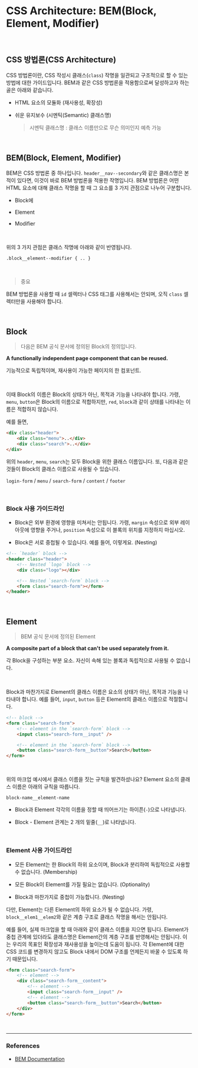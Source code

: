 # CSS Architecture: BEM(Block, Element, Modifier)

<br>

## CSS 방법론(CSS Architecture)

CSS 방법론이란, CSS 작성시 클래스(`class`) 작명을 일관되고 구조적으로 할 수 있는 방법에 대한 가이드입니다. BEM과 같은 CSS 방법론을 적용함으로써 달성하고자 하는 골은 아래와 같습니다.

- HTML 요소의 모듈화 (재사용성, 확장성)

- 쉬운 유지보수 (시멘틱(Semantic) 클래스명)
  > 시멘틱 클래스명 : 클래스 이름만으로 무슨 의미인지 예측 가능

<br>

## BEM(Block, Element, Modifier)

BEM은 CSS 방법론 중 하나입니다. `header__nav‐‐secondary`와 같은 클래스명은 본적이 있다면, 이것이 바로 BEM 방법론을 적용한 작명입니다. BEM 방법론은 어떤 HTML 요소에 대해 클래스 작명을 할 때 그 요소를 3 가지 관점으로 나누어 구분합니다.

- Block에

- Element

- Modifier

<br>

위의 3 가지 관점은 클래스 작명에 아래와 같이 반영됩니다.

```
.block__element--modifier { .. }
```

<br>

> 중요

BEM 방법론을 사용할 때 `id` 셀렉터나 CSS 태그를 사용해서는 안되며, 오직 `class` 셀렉터만을 사용해야 합니다.

<br>

## Block

> 다음은 BEM 공식 문서에 정의된 Block의 정의입니다.

<strong>A functionally independent page component that can be reused.</strong>

기능적으로 독립적이며, 재사용이 가능한 페이지의 한 컴포넌트.

<br>

이때 Block의 이름은 Block의 상태가 아닌, 목적과 기능을 나타내야 합니다. 가령, `menu`, `button`은 Block의 이름으로 적합하지만, `red`, `block`과 같이 상태를 나타내는 이름은 적합하지 않습니다.

예를 들면,

```html
<div class="header">
	<div class="menu">..</div>
	<div class="search">..</div>
</div>
```

위의 `header`, `menu`, `search`는 모두 Block을 위한 클래스 이름입니다. 또, 다음과 같은 것들이 Block의 클래스 이름으로 사용될 수 있습니다.

`login-form` / `menu` / `search-form` / `content` / `footer`

<br>

### Block 사용 가이드라인

- Block은 외부 환경에 영향을 미쳐서는 안됩니다. 가령, `margin` 속성으로 외부 레이아웃에 영향을 주거나, `position` 속성으로 이 블록의 위치를 지정하지 마십시오.

- Block은 서로 중첩될 수 있습니다. 예를 들어, 이렇게요. (Nesting)

```html
<!-- `header` block -->
<header class="header">
	<!-- Nested `logo` block -->
	<div class="logo"></div>

	<!-- Nested `search-form` block -->
	<form class="search-form"></form>
</header>
```

<br>

## Element

> BEM 공식 문서에 정의된 Element

<strong>A composite part of a block that can't be used separately from it.</strong>

각 Block을 구성하는 부분 요소. 자신이 속해 있는 블록과 독립적으로 사용될 수 없습니다.

<br>

Block과 마찬가지로 Element의 클래스 이름은 요소의 상태가 아닌, 목적과 기능을 나타내야 합니다. 예를 들어, `input`, `button` 등은 Element의 클래스 이름으로 적절합니다.

```html
<!-- block -->
<form class="search-form">
	<!-- element in the `search-form` block -->
	<input class="search-form__input" />

	<!-- element in the `search-form` block -->
	<button class="search-form__button">Search</button>
</form>
```

<br>

위의 마크업 예시에서 클래스 이름을 짓는 규칙을 발견하셨나요? Element 요소의 클래스 이름은 아래의 규칙을 따릅니다.

```
block-name__element-name
```

- Block과 Element 각각의 이름을 정할 때 띄어쓰기는 하이픈(`-`)으로 나타냅니다.

- Block - Element 관계는 2 개의 밑줄(`__`)로 나타냅니다.

<br>

### Element 사용 가이드라인

- 모든 Element는 한 Block의 하위 요소이며, Block과 분리하여 독립적으로 사용할 수 없습니다. (Membership)

- 모든 Block이 Element를 가질 필요는 없습니다. (Optionality)

- Block과 마찬가지로 중첩이 가능합니다. (Nesting)

다만, Element는 다른 Element의 하위 요소가 될 수 없습니다. 가령, `block__elem1__elem2`와 같은 계층 구조로 클래스 작명을 해서는 안됩니다.

예를 들어, 실제 마크업을 할 때 아래와 같이 클래스 이름을 지으면 됩니다. Element가 중첩 관계에 있더라도 클래스명은 Element간의 계층 구조를 반영해서는 안됩니다. 이는 우리의 목표인 확장성과 재사용성을 높이는데 도움이 됩니다. 각 Element에 대한 CSS 코드를 변경하지 않고도 Block 내에서 DOM 구조를 언제든지 바꿀 수 있도록 하기 때문입니다.

```html
<form class="search-form">
	<!-- element -->
	<div class="search-form__content">
		<!-- element -->
		<input class="search-form__input" />
		<!-- element -->
		<button class="search-form__button">Search</button>
	</div>
</form>
```

<br>

---

### References

- [BEM Documentation](https://en.bem.info/methodology/quick-start/)
